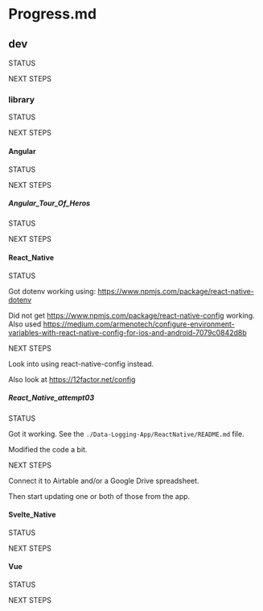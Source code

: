 # Progress.md

## dev

STATUS

NEXT STEPS

### library

STATUS

NEXT STEPS

#### Angular

STATUS

NEXT STEPS

##### Angular_Tour_Of_Heros

STATUS

NEXT STEPS

#### React_Native

STATUS

Got dotenv working using: https://www.npmjs.com/package/react-native-dotenv

Did not get https://www.npmjs.com/package/react-native-config working. Also used https://medium.com/armenotech/configure-environment-variables-with-react-native-config-for-ios-and-android-7079c0842d8b

NEXT STEPS

Look into using react-native-config instead.

Also look at https://12factor.net/config

##### React_Native_attempt03

STATUS

Got it working. See the `./Data-Logging-App/ReactNative/README.md` file.

Modified the code a bit.

NEXT STEPS

Connect it to Airtable and/or a Google Drive spreadsheet.

Then start updating one or both of those from the app.

#### Svelte_Native

STATUS

NEXT STEPS

#### Vue

STATUS

NEXT STEPS
